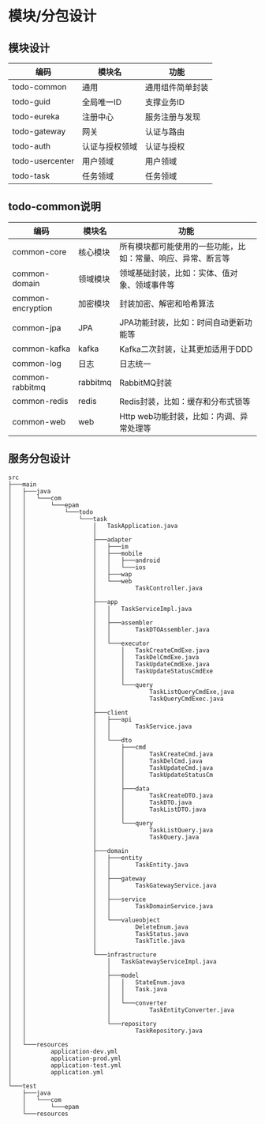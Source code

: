 # 模块/分包设计
## 模块设计
| 编码              | 模块名     | 功能       |
|-----------------|---------|----------|
| todo-common     | 通用      | 通用组件简单封装 |
| todo-guid       | 全局唯一ID  | 支撑业务ID   |
| todo-eureka     | 注册中心    | 服务注册与发现  |
| todo-gateway    | 网关      | 认证与路由    |
| todo-auth       | 认证与授权领域 | 认证与授权    |
| todo-usercenter | 用户领域    | 用户领域     |
| todo-task       | 任务领域    | 任务领域     |

## todo-common说明
| 编码                | 模块名 | 功能       |
|-------------------|--|----------|
| common-core       | 核心模块 |   所有模块都可能使用的一些功能，比如：常量、响应、异常、断言等     |
| common-domain     | 领域模块 | 领域基础封装，比如：实体、值对象、领域事件等       |
| common-encryption | 加密模块 | 封装加密、解密和哈希算法      |
| common-jpa        | JPA | JPA功能封装，比如：时间自动更新功能等       |
| common-kafka      | kafka | Kafka二次封装，让其更加适用于DDD       |
| common-log        | 日志 | 日志统一       |
| common-rabbitmq   | rabbitmq | RabbitMQ封装       |
| common-redis      | redis | Redis封装，比如：缓存和分布式锁等       |
| common-web        | web | Http web功能封装，比如：内调、异常处理等       |

## 服务分包设计
```
src
├───main
│   ├───java
│   │   └───com
│   │       └───epam
│   │           └───todo
│   │               └───task
│   │                   │   TaskApplication.java
│   │                   │   
│   │                   ├───adapter
│   │                   │   ├───im
│   │                   │   ├───mobile
│   │                   │   │   ├───android
│   │                   │   │   └───ios
│   │                   │   ├───wap
│   │                   │   └───web
│   │                   │           TaskController.java
│   │                   │           
│   │                   ├───app
│   │                   │   │   TaskServiceImpl.java
│   │                   │   │   
│   │                   │   ├───assembler
│   │                   │   │       TaskDTOAssembler.java
│   │                   │   │       
│   │                   │   └───executor
│   │                   │       │   TaskCreateCmdExe.java
│   │                   │       │   TaskDelCmdExe.java
│   │                   │       │   TaskUpdateCmdExe.java
│   │                   │       │   TaskUpdateStatusCmdExe
│   │                   │       │   
│   │                   │       └───query
│   │                   │               TaskListQueryCmdExe,java
│   │                   │               TaskQueryCmdExec.java
│   │                   │               
│   │                   ├───client
│   │                   │   ├───api
│   │                   │   │       TaskService.java
│   │                   │   │       
│   │                   │   └───dto
│   │                   │       ├───cmd
│   │                   │       │       TaskCreateCmd.java
│   │                   │       │       TaskDelCmd.java
│   │                   │       │       TaskUpdateCmd.java
│   │                   │       │       TaskUpdateStatusCm
│   │                   │       │       
│   │                   │       ├───data
│   │                   │       │       TaskCreateDTO.java
│   │                   │       │       TaskDTO.java
│   │                   │       │       TaskListDTO.java
│   │                   │       │       
│   │                   │       └───query
│   │                   │               TaskListQuery.java
│   │                   │               TaskQuery.java
│   │                   │               
│   │                   ├───domain
│   │                   │   ├───entity
│   │                   │   │       TaskEntity.java
│   │                   │   │       
│   │                   │   ├───gateway
│   │                   │   │       TaskGatewayService.java
│   │                   │   │       
│   │                   │   ├───service
│   │                   │   │       TaskDomainService.java
│   │                   │   │       
│   │                   │   └───valueobject
│   │                   │           DeleteEnum.java
│   │                   │           TaskStatus.java
│   │                   │           TaskTitle.java
│   │                   │           
│   │                   └───infrastructure
│   │                       │   TaskGatewayServiceImpl.java
│   │                       │   
│   │                       ├───model
│   │                       │   │   StateEnum.java
│   │                       │   │   Task.java
│   │                       │   │   
│   │                       │   └───converter
│   │                       │           TaskEntityConverter.java
│   │                       │           
│   │                       └───repository
│   │                               TaskRepository.java
│   │                               
│   └───resources
│           application-dev.yml
│           application-prod.yml
│           application-test.yml
│           application.yml
│           
└───test
    ├───java
    │   └───com
    │       └───epam
    └───resources
```

